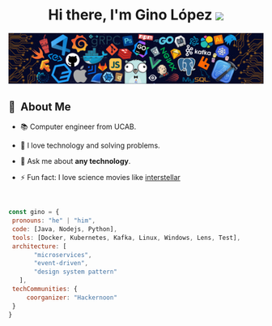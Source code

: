 <h1 align="center">
  <b>Hi there, I'm Gino López </b>
  <img src="https://media.giphy.com/media/hvRJCLFzcasrR4ia7z/giphy.gif" width="35" style="vertical-align: middle;">
</h1>

![](https://github.com/GinoLopez12/GinoLopez12/blob/main/fondo_icon.png)

<div>

  ## 🧭 &nbsp;About Me

  - 📚 Computer engineer from UCAB.

  - 🌱  I love technology and solving problems.

  - 💬 Ask me about **any technology**.

  - ⚡ Fun fact: I love science movies like <a href="https://es.wikipedia.org/wiki/Interstellar">interstellar</a>

  <br>
  
</div>

 ```javascript
const gino = {
  pronouns: "he" | "him",
  code: [Java, Nodejs, Python],
  tools: [Docker, Kubernetes, Kafka, Linux, Windows, Lens, Test],
  architecture: [
        "microservices",
        "event-driven",
        "design system pattern"
    ],
  techCommunities: {
      coorganizer: "Hackernoon"
  }
}
```
  
